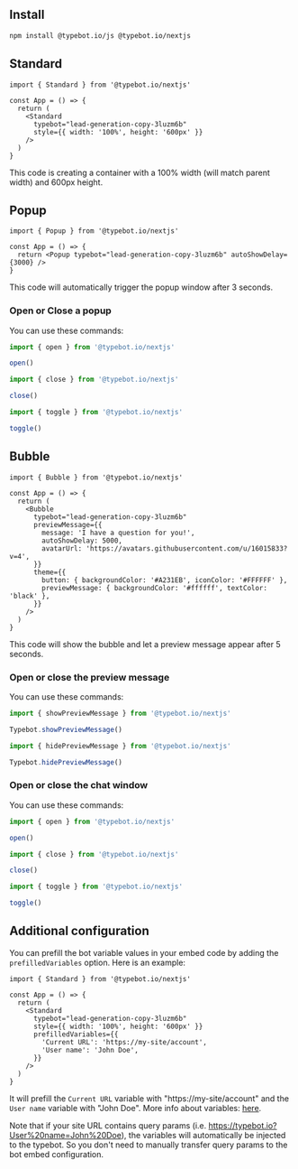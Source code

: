 ## Install

```bash
npm install @typebot.io/js @typebot.io/nextjs
```

## Standard

```tsx
import { Standard } from '@typebot.io/nextjs'

const App = () => {
  return (
    <Standard
      typebot="lead-generation-copy-3luzm6b"
      style={{ width: '100%', height: '600px' }}
    />
  )
}
```

This code is creating a container with a 100% width (will match parent width) and 600px height.

## Popup

```tsx
import { Popup } from '@typebot.io/nextjs'

const App = () => {
  return <Popup typebot="lead-generation-copy-3luzm6b" autoShowDelay={3000} />
}
```

This code will automatically trigger the popup window after 3 seconds.

### Open or Close a popup

You can use these commands:

```js
import { open } from '@typebot.io/nextjs'

open()
```

```js
import { close } from '@typebot.io/nextjs'

close()
```

```js
import { toggle } from '@typebot.io/nextjs'

toggle()
```

## Bubble

```tsx
import { Bubble } from '@typebot.io/nextjs'

const App = () => {
  return (
    <Bubble
      typebot="lead-generation-copy-3luzm6b"
      previewMessage={{
        message: 'I have a question for you!',
        autoShowDelay: 5000,
        avatarUrl: 'https://avatars.githubusercontent.com/u/16015833?v=4',
      }}
      theme={{
        button: { backgroundColor: '#A231EB', iconColor: '#FFFFFF' },
        previewMessage: { backgroundColor: '#ffffff', textColor: 'black' },
      }}
    />
  )
}
```

This code will show the bubble and let a preview message appear after 5 seconds.

### Open or close the preview message

You can use these commands:

```js
import { showPreviewMessage } from '@typebot.io/nextjs'

Typebot.showPreviewMessage()
```

```js
import { hidePreviewMessage } from '@typebot.io/nextjs'

Typebot.hidePreviewMessage()
```

### Open or close the chat window

You can use these commands:

```js
import { open } from '@typebot.io/nextjs'

open()
```

```js
import { close } from '@typebot.io/nextjs'

close()
```

```js
import { toggle } from '@typebot.io/nextjs'

toggle()
```

## Additional configuration

You can prefill the bot variable values in your embed code by adding the `prefilledVariables` option. Here is an example:

```tsx
import { Standard } from '@typebot.io/nextjs'

const App = () => {
  return (
    <Standard
      typebot="lead-generation-copy-3luzm6b"
      style={{ width: '100%', height: '600px' }}
      prefilledVariables={{
        'Current URL': 'https://my-site/account',
        'User name': 'John Doe',
      }}
    />
  )
}
```

It will prefill the `Current URL` variable with "https://my-site/account" and the `User name` variable with "John Doe". More info about variables: [here](/editor/variables).

Note that if your site URL contains query params (i.e. https://typebot.io?User%20name=John%20Doe), the variables will automatically be injected to the typebot. So you don't need to manually transfer query params to the bot embed configuration.
